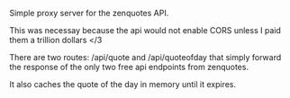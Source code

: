  Simple proxy server for the zenquotes API.
 
 This was necessay because the api would not enable CORS unless I paid them a trillion dollars </3
 
 There are two routes: /api/quote and /api/quoteofday that simply forward the response of the only
 two free api endpoints from zenquotes.

It also caches the quote of the day in memory until it expires.
